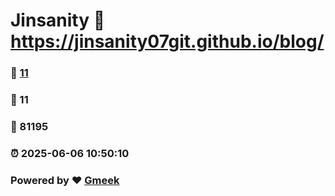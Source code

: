 # Jinsanity :link: https://jinsanity07git.github.io/blog/ 
### :page_facing_up: [11](https://jinsanity07git.github.io/blog//tag.html) 
### :speech_balloon: 11 
### :hibiscus: 81195 
### :alarm_clock: 2025-06-06 10:50:10 
### Powered by :heart: [Gmeek](https://github.com/Meekdai/Gmeek)
